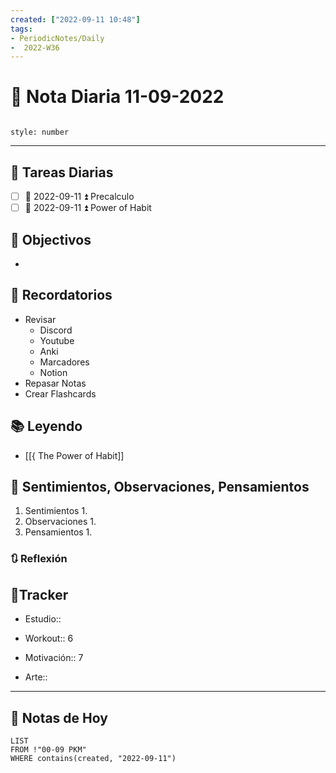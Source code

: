 ```yaml
---
created: ["2022-09-11 10:48"]
tags:
- PeriodicNotes/Daily
-  2022-W36
---
```


# 📅 Nota Diaria  11-09-2022
```toc

style: number

```

---
## 🔷 Tareas Diarias
- [ ] 📅 2022-09-11 ⏫ Precalculo
- [ ] 📅 2022-09-11 ⏫ Power of Habit

## 🎯 Objectivos
- 
## 📕 Recordatorios
- Revisar
	- Discord
	- Youtube
	- Anki
	- Marcadores
	- Notion
- Repasar Notas
- Crear Flashcards

## 📚 Leyendo
- [[{ The Power of Habit]]
## 💬 Sentimientos, Observaciones, Pensamientos 
1. Sentimientos
	1. 
2. Observaciones
	1. 
3. Pensamientos
	1. 
### 🔃 Reflexión

## 🔷Tracker

- Estudio::

- Workout:: 6

- Motivación:: 7

- Arte::
---

## 📅 Notas de Hoy
```dataview
LIST 
FROM !"00-09 PKM" 
WHERE contains(created, "2022-09-11")
```